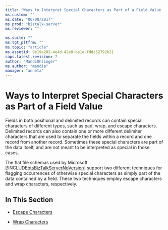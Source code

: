 ```yaml
---
title: "Ways to Interpret Special Characters as Part of a Field Value | Microsoft Docs"
ms.custom: ""
ms.date: "06/08/2017"
ms.prod: "biztalk-server"
ms.reviewer: ""

ms.suite: ""
ms.tgt_pltfrm: ""
ms.topic: "article"
ms.assetid: 9e19a202-4e4d-42e0-ba1e-fddc52792b21
caps.latest.revision: 7
author: "MandiOhlinger"
ms.author: "mandia"
manager: "anneta"
---
```

# Ways to Interpret Special Characters as Part of a Field Value
Fields in both positional and delimited records can contain special characters of different types, such as pad, wrap, and escape characters. Delimited records can also contain one or more different delimiter characters that are used to separate the fields within a record and one record from another record. Sometimes these special characters are part of the data itself, and are not meant to be interpreted as special in those cases.  
  
 The flat file schemas used by Microsoft [!INCLUDE[btsBizTalkServerNoVersion](../includes/btsbiztalkservernoversion-md.md)] support two different techniques for flagging occurrences of otherwise special characters as simply part of the data contained by a field. These two techniques employ escape characters and wrap characters, respectively.  
  
## In This Section  
  
-   [Escape Characters](../core/escape-characters.md)  
  
-   [Wrap Characters](../core/wrap-characters.md)
